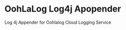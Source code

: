OohLaLog Log4j Apopender
========================

Log 4j Appender for Oohlalog Cloud Logging Service
